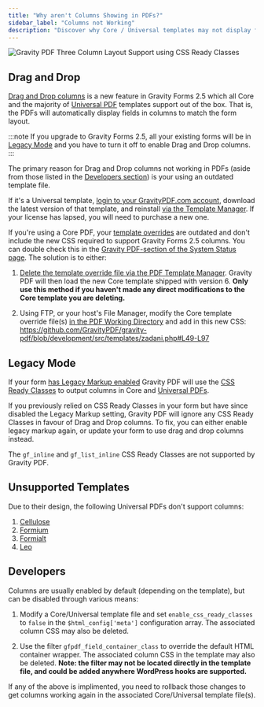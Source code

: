 ```yaml
---
title: "Why aren't Columns Showing in PDFs?"
sidebar_label: "Columns not Working"
description: "Discover why Core / Universal templates may not display fields in columns and ways to fix."
---
```


![Gravity PDF Three Column Layout Support using CSS Ready Classes](https://resources.gravitypdf.com/uploads/2016/05/three-column-layout.png)

## Drag and Drop

[Drag and Drop columns](https://docs.gravityforms.com/working-with-columns/) is a new feature in Gravity Forms 2.5 which all Core and the majority of [Universal PDF](http://gravitypdf.com/store/#universal) templates support out of the box. That is, the PDFs will automatically display fields in columns to match the form layout. 

:::note
If you upgrade to Gravity Forms 2.5, all your existing forms will be in [Legacy Mode](#legacy-mode) and you have to turn it off to enable Drag and Drop columns.
:::

The primary reason for Drag and Drop columns not working in PDFs (aside from those listed in the [Developers section](#developers)) is your using an outdated template file.

If it's a Universal template, [login to your GravityPDF.com account](https://gravitypdf.com/account/), download the latest version of that template, and reinstall [via the Template Manager](pdf-template-manager.md#install). If your license has lapsed, you will need to purchase a new one. 

If you're using a Core PDF, your [template overrides](../developers/template-hierarchy.md) are outdated and don't include the new CSS required to support Gravity Forms 2.5 columns. You can double check this in the [Gravity PDF-section of the System Status page](system-status.md). The solution is to either:

1. [Delete the template override file via the PDF Template Manager](pdf-template-manager.md#delete). Gravity PDF will then load the new Core template shipped with version 6. **Only use this method if you haven't made any direct modifications to the Core template you are deleting.**

2. Using FTP, or your host's File Manager, modify the Core template override file(s) [in the PDF Working Directory](../developers/first-custom-pdf.md#pdf-working-directory) and add in this new CSS: https://github.com/GravityPDF/gravity-pdf/blob/development/src/templates/zadani.php#L49-L97

## Legacy Mode

If your form [has Legacy Markup enabled](https://docs.gravityforms.com/guide-to-gravity-forms-2-5-for-theme-developers/#legacy-mode) Gravity PDF will use the [CSS Ready Classes](css-ready-classes.md) to output columns in Core and [Universal PDFs](http://gravitypdf.com/store/#universal). 

If you previously relied on CSS Ready Classes in your form but have since disabled the Legacy Markup setting, Gravity PDF will ignore any CSS Ready Classes in favour of Drag and Drop columns. To fix, you can either enable legacy markup again, or update your form to use drag and drop columns instead.

The `gf_inline` and `gf_list_inline` CSS Ready Classes are not supported by Gravity PDF.

## Unsupported Templates

Due to their design, the following Universal PDFs don't support columns:

1. [Cellulose](https://gravitypdf.com/shop/cellulose/)
1. [Formium](https://gravitypdf.com/shop/formium/)
1. [Formialt](https://gravitypdf.com/shop/formialt/)
1. [Leo](https://gravitypdf.com/shop/leo/)

## Developers
Columns are usually enabled by default (depending on the template), but can be disabled through various means:

1. Modify a Core/Universal template file and set `enable_css_ready_classes` to `false` in the `$html_config['meta']` configuration array. The associated column CSS may also be deleted.
   
2. Use the filter `gfpdf_field_container_class` to override the default HTML container wrapper. The associated column CSS in the template may also be deleted. **Note: the filter may not be located directly in the template file, and could be added anywhere WordPress hooks are supported.**

If any of the above is implimented, you need to rollback those changes to get columns working again in the associated Core/Universal template file(s).


